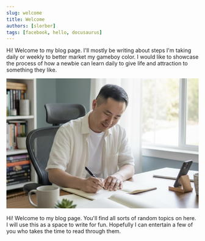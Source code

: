 ```yaml
---
slug: welcome
title: Welcome
authors: [slorber]
tags: [facebook, hello, docusaurus]
---
```


Hi! Welcome to my blog page. I'll mostly be writing about steps I'm taking daily or weekly to better market my gameboy color. I would like to showcase the process of how a newbie can learn daily to give life and attraction to something they like. 

![Docusaurus Plushie](brian_writing.jpg)

Hi! Welcome to my blog page. You'll find all sorts of random topics on here. I will use this as a space to write for fun. Hopefully I can entertain a few of you who takes the time to read through them. 